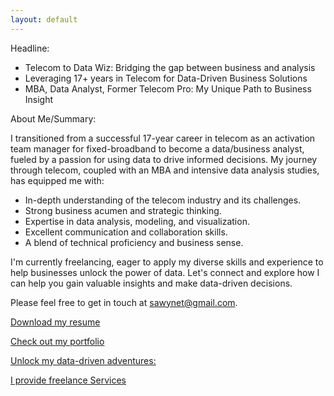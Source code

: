 ```yaml
---
layout: default
---
```


Headline:

 -  Telecom to Data Wiz: Bridging the gap between business and analysis
 -  Leveraging 17+ years in Telecom for Data-Driven Business Solutions
 -  MBA, Data Analyst, Former Telecom Pro: My Unique Path to Business Insight

About Me/Summary:

I transitioned from a successful 17-year career in telecom as an activation team manager for fixed-broadband to become a data/business analyst, fueled by a passion for using data to drive informed decisions. My journey through telecom, coupled with an MBA and intensive data analysis studies, has equipped me with:

 -  In-depth understanding of the telecom industry and its challenges.
 -  Strong business acumen and strategic thinking.
 -  Expertise in data analysis, modeling, and visualization.
 -  Excellent communication and collaboration skills.
 -  A blend of technical proficiency and business sense.

I'm currently freelancing, eager to apply my diverse skills and experience to help businesses unlock the power of data. Let's connect and explore how I can help you gain valuable insights and make data-driven decisions.


Please feel free to get in touch at [sawynet@gmail.com](mailto:sawwynet@gmail.com). 

[Download my resume](./Alsawy_Mohamed.pdf)

[Check out my portfolio](./portfolio.md)

[Unlock my data-driven adventures:](./check_my_work.md)

[I provide freelance Services](./consulting.md)
